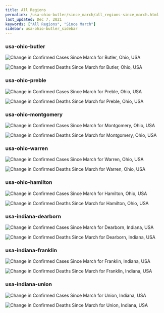 ```yaml
---
title: All Regions
permalink: /usa-ohio-butler/since_march/all_regions-since_march.html
last_updated: Dec 7, 2021
keywords: ["All Regions", "Since March"]
sidebar: usa-ohio-butler_sidebar
---
```


<h3>usa-ohio-butler</h3>

![Change in Confirmed Cases Since March for Butler, Ohio, USA](/covid_tracker/images/graphs/usa-ohio-butler-delta_confirmed-since_march_graph.png)

![Change in Confirmed Deaths Since March for Butler, Ohio, USA](/covid_tracker/images/graphs/usa-ohio-butler-delta_deaths-since_march_graph.png)

<h3>usa-ohio-preble</h3>

![Change in Confirmed Cases Since March for Preble, Ohio, USA](/covid_tracker/images/graphs/usa-ohio-preble-delta_confirmed-since_march_graph.png)

![Change in Confirmed Deaths Since March for Preble, Ohio, USA](/covid_tracker/images/graphs/usa-ohio-preble-delta_deaths-since_march_graph.png)

<h3>usa-ohio-montgomery</h3>

![Change in Confirmed Cases Since March for Montgomery, Ohio, USA](/covid_tracker/images/graphs/usa-ohio-montgomery-delta_confirmed-since_march_graph.png)

![Change in Confirmed Deaths Since March for Montgomery, Ohio, USA](/covid_tracker/images/graphs/usa-ohio-montgomery-delta_deaths-since_march_graph.png)

<h3>usa-ohio-warren</h3>

![Change in Confirmed Cases Since March for Warren, Ohio, USA](/covid_tracker/images/graphs/usa-ohio-warren-delta_confirmed-since_march_graph.png)

![Change in Confirmed Deaths Since March for Warren, Ohio, USA](/covid_tracker/images/graphs/usa-ohio-warren-delta_deaths-since_march_graph.png)

<h3>usa-ohio-hamilton</h3>

![Change in Confirmed Cases Since March for Hamilton, Ohio, USA](/covid_tracker/images/graphs/usa-ohio-hamilton-delta_confirmed-since_march_graph.png)

![Change in Confirmed Deaths Since March for Hamilton, Ohio, USA](/covid_tracker/images/graphs/usa-ohio-hamilton-delta_deaths-since_march_graph.png)

<h3>usa-indiana-dearborn</h3>

![Change in Confirmed Cases Since March for Dearborn, Indiana, USA](/covid_tracker/images/graphs/usa-indiana-dearborn-delta_confirmed-since_march_graph.png)

![Change in Confirmed Deaths Since March for Dearborn, Indiana, USA](/covid_tracker/images/graphs/usa-indiana-dearborn-delta_deaths-since_march_graph.png)

<h3>usa-indiana-franklin</h3>

![Change in Confirmed Cases Since March for Franklin, Indiana, USA](/covid_tracker/images/graphs/usa-indiana-franklin-delta_confirmed-since_march_graph.png)

![Change in Confirmed Deaths Since March for Franklin, Indiana, USA](/covid_tracker/images/graphs/usa-indiana-franklin-delta_deaths-since_march_graph.png)

<h3>usa-indiana-union</h3>

![Change in Confirmed Cases Since March for Union, Indiana, USA](/covid_tracker/images/graphs/usa-indiana-union-delta_confirmed-since_march_graph.png)

![Change in Confirmed Deaths Since March for Union, Indiana, USA](/covid_tracker/images/graphs/usa-indiana-union-delta_deaths-since_march_graph.png)
